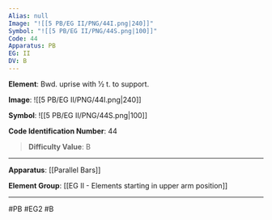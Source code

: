 ```yaml
---
Alias: null
Image: "![[5 PB/EG II/PNG/44I.png|240]]"
Symbol: "![[5 PB/EG II/PNG/44S.png|100]]"
Code: 44
Apparatus: PB
EG: II
DV: B
---
```

**Element**: Bwd. uprise with 1⁄2 t. to support.

**Image**:
![[5 PB/EG II/PNG/44I.png|240]]

**Symbol**:
![[5 PB/EG II/PNG/44S.png|100]]

**Code Identification Number**: 44

>**Difficulty Value**: B

___
**Apparatus**: [[Parallel Bars]]

**Element Group**: [[EG II -  Elements starting in upper arm position]]
___
#PB #EG2 #B
